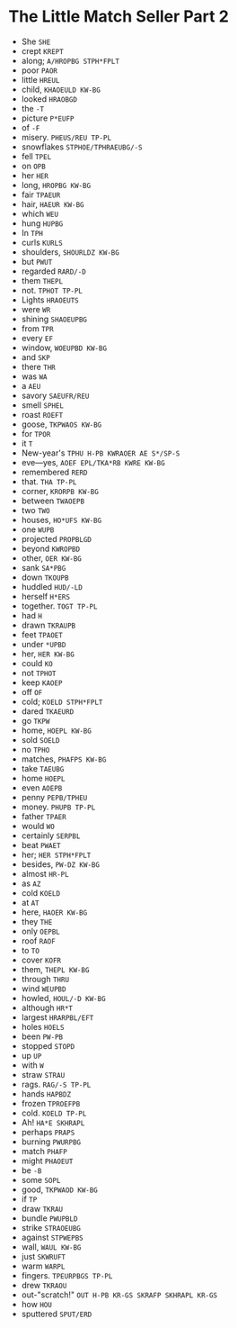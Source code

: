 # The Little Match Seller Part 2

* She `SHE`
* crept `KREPT`
* along; `A/HROPBG STPH*FPLT`
* poor `PAOR`
* little `HREUL`
* child, `KHAOEULD KW-BG`
* looked `HRAOBGD`
* the `-T`
* picture `P*EUFP`
* of `-F`
* misery. `PHEUS/REU TP-PL`
* snowflakes `STPHOE/TPHRAEUBG/-S`
* fell `TPEL`
* on `OPB`
* her `HER`
* long, `HROPBG KW-BG`
* fair `TPAEUR`
* hair, `HAEUR KW-BG`
* which `WEU`
* hung `HUPBG`
* In `TPH`
* curls `KURLS`
* shoulders, `SHOURLDZ KW-BG`
* but `PWUT`
* regarded `RARD/-D`
* them `THEPL`
* not. `TPHOT TP-PL`
* Lights `HRAOEUTS`
* were `WR`
* shining `SHAOEUPBG`
* from `TPR`
* every `EF`
* window, `WOEUPBD KW-BG`
* and `SKP`
* there `THR`
* was `WA`
* a `AEU`
* savory `SAEUFR/REU`
* smell `SPHEL`
* roast `ROEFT`
* goose, `TKPWAOS KW-BG`
* for `TPOR`
* it `T`
* New-year's `TPHU H-PB KWRAOER AE S*/SP-S`
* eve—yes, `AOEF EPL/TKA*RB KWRE KW-BG`
* remembered `RERD`
* that. `THA TP-PL`
* corner, `KRORPB KW-BG`
* between `TWAOEPB`
* two `TWO`
* houses, `HO*UFS KW-BG`
* one `WUPB`
* projected `PROPBLGD`
* beyond `KWROPBD`
* other, `OER KW-BG`
* sank `SA*PBG`
* down `TKOUPB`
* huddled `HUD/-LD`
* herself `H*ERS`
* together. `TOGT TP-PL`
* had `H`
* drawn `TKRAUPB`
* feet `TPAOET`
* under `*UPBD`
* her, `HER KW-BG`
* could `KO`
* not `TPHOT`
* keep `KAOEP`
* off `OF`
* cold; `KOELD STPH*FPLT`
* dared `TKAEURD`
* go `TKPW`
* home, `HOEPL KW-BG`
* sold `SOELD`
* no `TPHO`
* matches, `PHAFPS KW-BG`
* take `TAEUBG`
* home `HOEPL`
* even `AOEPB`
* penny `PEPB/TPHEU`
* money. `PHUPB TP-PL`
* father `TPAER`
* would `WO`
* certainly `SERPBL`
* beat `PWAET`
* her; `HER STPH*FPLT`
* besides, `PW-DZ KW-BG`
* almost `HR-PL`
* as `AZ`
* cold `KOELD`
* at `AT`
* here, `HAOER KW-BG`
* they `THE`
* only `OEPBL`
* roof `RAOF`
* to `TO`
* cover `KOFR`
* them, `THEPL KW-BG`
* through `THRU`
* wind `WEUPBD`
* howled, `HOUL/-D KW-BG`
* although `HR*T`
* largest `HRARPBL/EFT`
* holes `HOELS`
* been `PW-PB`
* stopped `STOPD`
* up `UP`
* with `W`
* straw `STRAU`
* rags. `RAG/-S TP-PL`
* hands `HAPBDZ`
* frozen `TPROEFPB`
* cold. `KOELD TP-PL`
* Ah! `HA*E SKHRAPL`
* perhaps `PRAPS`
* burning `PWURPBG`
* match `PHAFP`
* might `PHAOEUT`
* be `-B`
* some `SOPL`
* good, `TKPWAOD KW-BG`
* if `TP`
* draw `TKRAU`
* bundle `PWUPBLD`
* strike `STRAOEUBG`
* against `STPWEPBS`
* wall, `WAUL KW-BG`
* just `SKWRUFT`
* warm `WARPL`
* fingers. `TPEURPBGS TP-PL`
* drew `TKRAOU`
* out-"scratch!" `OUT H-PB KR-GS SKRAFP SKHRAPL KR-GS`
* how `HOU`
* sputtered `SPUT/ERD`
